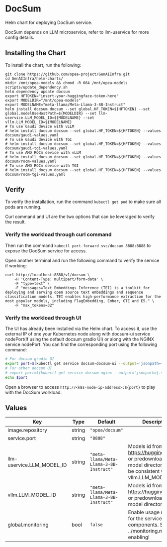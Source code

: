 # DocSum

Helm chart for deploying DocSum service.

DocSum depends on LLM microservice, refer to llm-uservice for more config details.

## Installing the Chart

To install the chart, run the following:

```console
git clone https://github.com/opea-project/GenAIInfra.git
cd GenAIInfra/helm-charts/
mkdir /mnt/opea-models && chmod -R 664 /mnt/opea-models
scripts/update_dependency.sh
helm dependency update docsum
export HFTOKEN="insert-your-huggingface-token-here"
export MODELDIR="/mnt/opea-models"
export MODELNAME="meta-llama/Meta-Llama-3-8B-Instruct"
helm install docsum docsum --set global.HF_TOKEN=${HFTOKEN} --set global.modelUseHostPath=${MODELDIR} --set llm-uservice.LLM_MODEL_ID=${MODELNAME} --set vllm.LLM_MODEL_ID=${MODELNAME}
# To use Gaudi device with vLLM
# helm install docsum docsum --set global.HF_TOKEN=${HFTOKEN} --values docsum/gaudi-values.yaml
# To use Gaudi device with TGI
# helm install docsum docsum --set global.HF_TOKEN=${HFTOKEN} --values docsum/gaudi-tgi-values.yaml
# To use AMD ROCm device with vLLM
# helm install docsum docsum --set global.HF_TOKEN=${HFTOKEN} --values docsum/rocm-values.yaml
# To use AMD ROCm device with TGI
# helm install docsum docsum --set global.HF_TOKEN=${HFTOKEN} --values docsum/rocm-tgi-values.yaml

```

## Verify

To verify the installation, run the command `kubectl get pod` to make sure all pods are running.

Curl command and UI are the two options that can be leveraged to verify the result.

### Verify the workload through curl command

Then run the command `kubectl port-forward svc/docsum 8888:8888` to expose the DocSum service for access.

Open another terminal and run the following command to verify the service if working:

```console
curl http://localhost:8888/v1/docsum \
    -H 'Content-Type: multipart/form-data' \
    -F "type=text" \
    -F "messages=Text Embeddings Inference (TEI) is a toolkit for deploying and serving open source text embeddings and sequence classification models. TEI enables high-performance extraction for the most popular models, including FlagEmbedding, Ember, GTE and E5." \
    -F "max_tokens=32"
```

### Verify the workload through UI

The UI has already been installed via the Helm chart. To access it, use the external IP of one your Kubernetes node along with docsum-ui service nodePort(If using the default docsum gradio UI) or along with the NGINX service nodePort. You can find the corresponding port using the following command:

```bash
# For docsum gradio UI
export port=$(kubectl get service docsum-docsum-ui --output='jsonpath={.spec.ports[0].nodePort}')
# For other docsum UI
# export port=$(kubectl get service docsum-nginx --output='jsonpath={.spec.ports[0].nodePort}')
echo $port
```

Open a browser to access `http://<k8s-node-ip-address>:${port}` to play with the DocSum workload.

## Values

| Key                       | Type   | Default                                 | Description                                                                                                         |
| ------------------------- | ------ | --------------------------------------- | ------------------------------------------------------------------------------------------------------------------- |
| image.repository          | string | `"opea/docsum"`                         |                                                                                                                     |
| service.port              | string | `"8888"`                                |                                                                                                                     |
| llm-uservice.LLM_MODEL_ID | string | `"meta-llama/Meta-Llama-3-8B-Instruct"` | Models id from https://huggingface.co/, or predownloaded model directory, must be consistent with vllm.LLM_MODEL_ID |
| vllm.LLM_MODEL_ID         | string | `"meta-llama/Meta-Llama-3-8B-Instruct"` | Models id from https://huggingface.co/, or predownloaded model directory                                            |
| global.monitoring         | bool   | `false`                                 | Enable usage metrics for the service components. See ../monitoring.md before enabling!                              |

